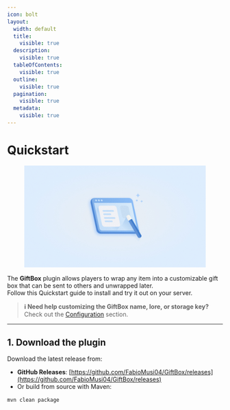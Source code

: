 ```yaml
---
icon: bolt
layout:
  width: default
  title:
    visible: true
  description:
    visible: true
  tableOfContents:
    visible: true
  outline:
    visible: true
  pagination:
    visible: true
  metadata:
    visible: true
---
```


# Quickstart

<figure><img src="../.gitbook/assets/no-code.jpg" alt="GiftBox plugin logo or screenshot"><figcaption></figcaption></figure>

The **GiftBox** plugin allows players to wrap any item into a customizable gift box that can be sent to others and unwrapped later.  
Follow this Quickstart guide to install and try it out on your server.

> **ℹ️ Need help customizing the GiftBox name, lore, or storage key?**  
> Check out the [Configuration](../basics/configuration.md) section.

---

## 1. Download the plugin

Download the latest release from:

- **GitHub Releases**: [https://github.com/FabioMusi04/GiftBox/releases](https://github.com/FabioMusi04/GiftBox/releases)
- Or build from source with Maven:

```bash
mvn clean package
